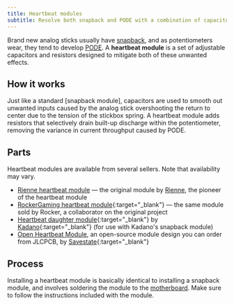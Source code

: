 ```yaml
---
title: Heartbeat modules
subtitle: Resolve both snapback and PODE with a combination of capacitors and resistors.
---
```


Brand new analog sticks usually have [snapback](/compendium/sticks/stickboxes#snapback), and as potentiometers wear, they tend to develop [PODE](/compendium/sticks/pots#pode). A **heartbeat module** is a set of adjustable capacitors and resistors designed to mitigate both of these unwanted effects.

## How it works

Just like a standard [snapback module], capacitors are used to smooth out unwanted inputs caused by the analog stick overshooting the return to center due to the tension of the stickbox spring. A heartbeat module adds resistors that selectively drain built-up discharge within the potentiometer, removing the variance in current throughput caused by PODE.

## Parts

Heartbeat modules are available from several sellers. Note that availability may vary.

- [Rienne heartbeat module](https://www.riennecustoms.com/shop/heartbeat-module-preorder-pre-assembled-soldering-required/) — the original module by [Rienne](/modders/rienne-customs), the pioneer of the heartbeat module
- [RockerGaming heartbeat module](https://www.etsy.com/listing/1599189488){:target="\_blank"} — the same module sold by Rocker, a collaborator on the original project
- [Heartbeat daughter module](https://kadano.biz/kadano-gcc-resistance-heartbeat-daughter-module-only-for-s2e-snapback-modules-and-tb-trigger-modules/){:target="\_blank"} by [Kadano](/modders/kadano){:target="\_blank"} (for use with Kadano's snapback module)
- [Open Heartbeat Module](https://github.com/Savestate2A03/open-heartbeat-module), an open-source module design you can order from JLCPCB, by [Savestate](/modders/savestate){:target="\_blank"}

## Process

Installing a heartbeat module is basically identical to installing a snapback module, and involves soldering the module to the [motherboard](/compendium/boards). Make sure to follow the instructions included with the module.
